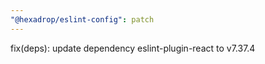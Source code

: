 ```yaml
---
"@hexadrop/eslint-config": patch
---
```


fix(deps): update dependency eslint-plugin-react to v7.37.4
